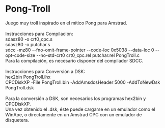 # Pong-Troll
Juego muy troll inspirado en el mítico Pong para Amstrad.<br>
<br>
Instrucciones para Compilación:<br>
sdasz80 -o crt0_cpc.s<br>
sdasz80 -o putchar.s<br>
sdcc -mz80 --fno-omit-frame-pointer --code-loc 0x5038 --data-loc 0 --opt-code-size --no-std-crt0 crt0_cpc.rel putchar.rel PongTroll.c<br>
Para la compilación, es necesario disponer del compilador SDCC.<br>
<br>
Instrucciones para Conversión a DSK:<br>
hex2bin PongTroll.ihx<br>
CPCDiskXP -File PongTroll.bin -AddAmsdosHeader 5000 -AddToNewDsk PongTroll.dsk<br>
<br>
Para la conversión a DSK, son necesarios los programas hex2bin y CPCDiskXP.<br>
Una vez obtenido el .dsk, éste puede cargarse en un emulador como el WinApe, o directamente en un Amstrad CPC con un emulador de disquetera.
